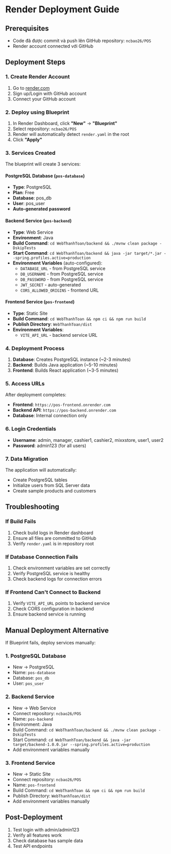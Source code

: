 # Render Deployment Guide

## Prerequisites
- Code đã được commit và push lên GitHub repository: `ncbao26/POS`
- Render account connected với GitHub

## Deployment Steps

### 1. Create Render Account
1. Go to [render.com](https://render.com)
2. Sign up/Login with GitHub account
3. Connect your GitHub account

### 2. Deploy using Blueprint
1. In Render Dashboard, click **"New"** → **"Blueprint"**
2. Select repository: `ncbao26/POS`
3. Render will automatically detect `render.yaml` in the root
4. Click **"Apply"**

### 3. Services Created
The blueprint will create 3 services:

#### PostgreSQL Database (`pos-database`)
- **Type**: PostgreSQL
- **Plan**: Free
- **Database**: pos_db
- **User**: pos_user
- **Auto-generated password**

#### Backend Service (`pos-backend`)
- **Type**: Web Service
- **Environment**: Java
- **Build Command**: `cd WebThanhToan/backend && ./mvnw clean package -DskipTests`
- **Start Command**: `cd WebThanhToan/backend && java -jar target/*.jar --spring.profiles.active=production`
- **Environment Variables** (auto-configured):
  - `DATABASE_URL` - from PostgreSQL service
  - `DB_USERNAME` - from PostgreSQL service
  - `DB_PASSWORD` - from PostgreSQL service
  - `JWT_SECRET` - auto-generated
  - `CORS_ALLOWED_ORIGINS` - frontend URL

#### Frontend Service (`pos-frontend`)
- **Type**: Static Site
- **Build Command**: `cd WebThanhToan && npm ci && npm run build`
- **Publish Directory**: `WebThanhToan/dist`
- **Environment Variables**:
  - `VITE_API_URL` - backend service URL

### 4. Deployment Process
1. **Database**: Creates PostgreSQL instance (~2-3 minutes)
2. **Backend**: Builds Java application (~5-10 minutes)
3. **Frontend**: Builds React application (~3-5 minutes)

### 5. Access URLs
After deployment completes:
- **Frontend**: `https://pos-frontend.onrender.com`
- **Backend API**: `https://pos-backend.onrender.com`
- **Database**: Internal connection only

### 6. Login Credentials
- **Username**: admin, manager, cashier1, cashier2, mixxstore, user1, user2
- **Password**: admin123 (for all users)

### 7. Data Migration
The application will automatically:
- Create PostgreSQL tables
- Initialize users from SQL Server data
- Create sample products and customers

## Troubleshooting

### If Build Fails
1. Check build logs in Render dashboard
2. Ensure all files are committed to GitHub
3. Verify `render.yaml` is in repository root

### If Database Connection Fails
1. Check environment variables are set correctly
2. Verify PostgreSQL service is healthy
3. Check backend logs for connection errors

### If Frontend Can't Connect to Backend
1. Verify `VITE_API_URL` points to backend service
2. Check CORS configuration in backend
3. Ensure backend service is running

## Manual Deployment Alternative

If Blueprint fails, deploy services manually:

### 1. PostgreSQL Database
- New → PostgreSQL
- Name: `pos-database`
- Database: `pos_db`
- User: `pos_user`

### 2. Backend Service
- New → Web Service
- Connect repository: `ncbao26/POS`
- Name: `pos-backend`
- Environment: Java
- Build Command: `cd WebThanhToan/backend && ./mvnw clean package -DskipTests`
- Start Command: `cd WebThanhToan/backend && java -jar target/backend-1.0.0.jar --spring.profiles.active=production`
- Add environment variables manually

### 3. Frontend Service
- New → Static Site
- Connect repository: `ncbao26/POS`
- Name: `pos-frontend`
- Build Command: `cd WebThanhToan && npm ci && npm run build`
- Publish Directory: `WebThanhToan/dist`
- Add environment variables manually

## Post-Deployment
1. Test login with admin/admin123
2. Verify all features work
3. Check database has sample data
4. Test API endpoints 
